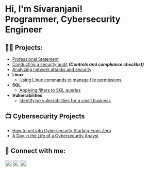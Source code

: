 <h1>Hi, I'm Sivaranjani! <br/> Programmer</a>, Cybersecurity Engineer</a>

<h2>👨‍💻 Projects:</h2>


  - [Professional Statement](https://github.com/joshmadakor1/Algorithms-Practice)
  - [Conducting a security audit](https://github.com/joshmadakor1/4chan-Image-Analysis-Middleware-C964) <b><i>(Controls and compliance checklist)</b></i>
  - [Analyzing network attacks and security](https://github.com/joshmadakor1/Sentinel-Lab)
- <b>Linux</b>
  - [Using Linux commands to manage file permissions](https://github.com/joshmadakor1/Jwipe.PowerShell)
- <b>SQL </b>
  - [Applying filters to SQL queries](https://github.com/joshmadakor1/EncrypterPOC)
- <b>Vulnerabilities</b>
  - [Identifying vulnerabilities for a small business](https://github.com/joshmadakor1/Package-Delivery-Pathfinding-Algorithm)

<h2>📺 Cybersecurity Projects</h2>

- [How to get into Cybersecurity Starting From Zero](https://www.youtube.com/watch?v=a83ASGn_V_s)
- [A Day in the Life of a Cybersecurity Anayst](https://www.youtube.com/watch?v=uHy3oM7NnoU)

<h2> 🤳 Connect with me:</h2>

[<img align="left" alt="JoshMadakor | Twitter" width="22px" src="https://cdn.jsdelivr.net/npm/simple-icons@v3/icons/twitter.svg" />][twitter]
[<img align="left" alt="JoshMadakor | LinkedIn" width="22px" src="https://cdn.jsdelivr.net/npm/simple-icons@v3/icons/linkedin.svg" />][linkedin]
[<img align="left" alt="JoshMadakor | Instagram" width="22px" src="https://cdn.jsdelivr.net/npm/simple-icons@v3/icons/instagram.svg" />][instagram]

[twitter]: https://twitter.com/joshmadakor
[instagram]: https://www.instagram.com/joshmadakor/
[linkedin]: https://linkedin.com/in/joshmadakor
